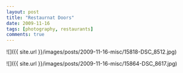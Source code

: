 ```yaml
---
layout: post
title: "Restaurnat Doors"
date: 2009-11-16
tags: [photography, restaurants]
comments: true
---
```

![]({{ site.url }}/images/posts/2009-11-16-misc/15818-DSC_8512.jpg)

![]({{ site.url }}/images/posts/2009-11-16-misc/15864-DSC_8617.jpg)

